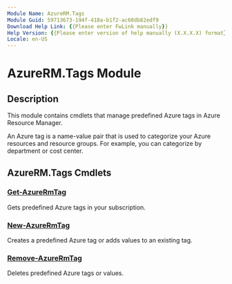 ```yaml
---
Module Name: AzureRM.Tags
Module Guid: 59713673-194f-418a-b1f2-ac60db82edf9
Download Help Link: {{Please enter FwLink manually}}
Help Version: {{Please enter version of help manually (X.X.X.X) format}}
Locale: en-US
---
```


# AzureRM.Tags Module
## Description
This module contains cmdlets that manage predefined Azure tags in Azure Resource Manager.

An Azure tag is a name-value pair that is used to categorize your Azure resources and resource groups. For example, you can categorize by department or cost center.

## AzureRM.Tags Cmdlets
### [Get-AzureRmTag](Get-AzureRmTag.md)
Gets predefined Azure tags in your subscription.

### [New-AzureRmTag](New-AzureRmTag.md)
Creates a predefined Azure tag or adds values to an existing tag.

### [Remove-AzureRmTag](Remove-AzureRmTag.md)
Deletes predefined Azure tags or values.
